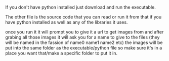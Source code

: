 If you don't have python installed just download and run the executable.

The other file is the source code that you can read or run it from that if you have python installed as well as any of the libraries it uses.

once you run it it will prompt you to give it a url to get images from and after grabing all those images it will ask you for a name to give to the files (they will be named in the fassion of name0 name1 name2 etc)
the images will be put into the same folder as the executable/python file so make sure it's in a place you want that/make a specific folder to put it in.
